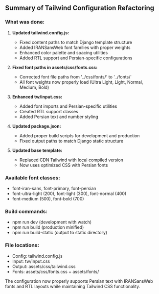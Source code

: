 ## Summary of Tailwind Configuration Refactoring

### What was done:

1. **Updated tailwind.config.js:**
   - Fixed content paths to match Django template structure
   - Added IRANSansWeb font families with proper weights
   - Enhanced color palette and spacing utilities
   - Added RTL support and Persian-specific configurations

2. **Fixed font paths in assets/css/fonts.css:**
   - Corrected font file paths from '../css/fonts/' to '../fonts/'
   - All font weights now properly load (Ultra Light, Light, Normal, Medium, Bold)

3. **Enhanced tw/input.css:**
   - Added font imports and Persian-specific utilities
   - Created RTL support classes
   - Added Persian text and number styling

4. **Updated package.json:**
   - Added proper build scripts for development and production
   - Fixed output paths to match Django static structure

5. **Updated base template:**
   - Replaced CDN Tailwind with local compiled version
   - Now uses optimized CSS with Persian fonts

### Available font classes:
- font-iran-sans, font-primary, font-persian
- font-ultra-light (200), font-light (300), font-normal (400)
- font-medium (500), font-bold (700)

### Build commands:
- npm run dev (development with watch)
- npm run build (production minified)
- npm run build-static (output to static directory)

### File locations:
- Config: tailwind.config.js
- Input: tw/input.css  
- Output: assets/css/tailwind.css
- Fonts: assets/css/fonts.css + assets/fonts/

The configuration now properly supports Persian text with IRANSansWeb fonts and RTL layouts while maintaining Tailwind CSS functionality.
